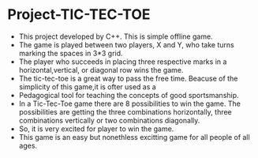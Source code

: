 # Project-TIC-TEC-TOE

- This project developed by C++. This is simple offline game.
- The game is played between two players, X and Y, who take turns marking the spaces in 3*3 grid.
- The player who succeeds in placing three respective marks in a horizontal,vertical, or diagonal row wins the game.
- The tic-tec-toe is a great way to pass the free time. Beacuse of the simplicity of this game,it is ofter used as a
- Pedagogical tool for teaching the concepts of good sportsmanship.
- In a Tic-Tec-Toe game there are 8 possibilities to win the game. The possibilities are getting the three combinations horizontally, three combinations vertically or two combinations diagonally.
- So, it is very excited for player to win the game.
- This game is an easy but nonethless excitting game for all people of all ages.
